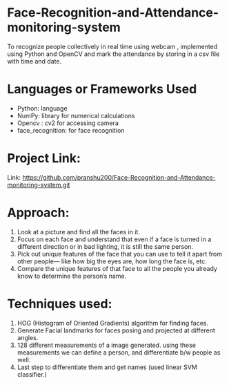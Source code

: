 # Face-Recognition-and-Attendance-monitoring-system
To recognize people collectively in real time using webcam , implemented using Python and OpenCV and mark the attendance by storing in a csv file with time and date.

# Languages or Frameworks Used
<ul><li>Python: language</li>
<li>NumPy: library for numerical calculations</li>
<li>Opencv : cv2 for accessing camera</li>
<li>face_recognition: for face recognition</li>
</ul>

# Project Link:
Link: https://github.com/pranshu200/Face-Recognition-and-Attendance-monitoring-system.git

# Approach:
1. Look at a picture and find all the faces in it.<br>
2. Focus on each face and understand that even if a face is turned in a different direction or in bad lighting, it is still the same person.<br>
3. Pick out unique features of the face that you can use to tell it apart from other people— like how big the eyes are, how long the face is, etc.<br>
4. Compare the unique features of that face to all the people you already know to determine the person’s name.<br>

# Techniques used:
1. HOG (Histogram of Oriented Gradients) algorithm for finding faces.<br>
2. Generate Facial landmarks for faces posing and projected at different angles.<br>
3. 128 different measurements of a image generated. using these measurements we can define a person, and differentiate b/w people as well.<br>
4. Last step to differentiate them and get names (used linear SVM classifier.)<br>
